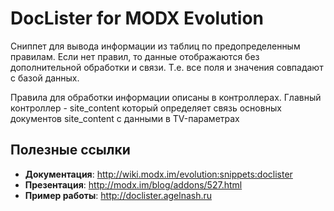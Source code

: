 DocLister for MODX Evolution
=========
Сниппет для вывода информации из таблиц по предопределенным правилам.
Если нет правил, то данные отображаются без дополнительной обработки и связи. Т.е. все поля и значения совпадают с базой данных.

Правила для обработки информации описаны в контроллерах.
Главный контроллер - site_content который определяет связь основных документов site_content с данными в TV-параметрах

Полезные ссылки
---------
* **Документация**: http://wiki.modx.im/evolution:snippets:doclister
* **Презентация**: http://modx.im/blog/addons/527.html
* **Пример работы**: http://doclister.agelnash.ru